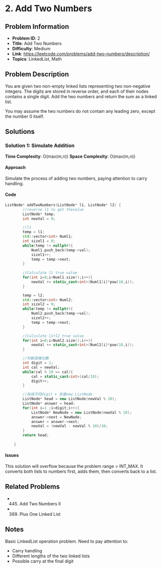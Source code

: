 # 2. Add Two Numbers

## Problem Information
- **Problem ID**: 2
- **Title**: Add Two Numbers
- **Difficulty**: Medium
- **Link**: https://leetcode.com/problems/add-two-numbers/description/
- **Topics**: LinkedList, Math

## Problem Description

You are given two non-empty linked lists representing two non-negative integers. The digits are stored in reverse order, and each of their nodes contains a single digit. Add the two numbers and return the sum as a linked list.

You may assume the two numbers do not contain any leading zero, except the number 0 itself.

## Solutions

### Solution 1: Simulate Addition
**Time Complexity**: O(max(m,n))
**Space Complexity**: O(max(m,n))

#### Approach
Simulate the process of adding two numbers, paying attention to carry handling.

#### Code
```cpp
ListNode* addTwoNumbers(ListNode* l1, ListNode* l2) {
        //reverse l1 to get thevalue
        ListNode* temp;
        int newVal = 0;

        //l1
        temp = l1;
        std::vector<int> Numl1;
        int sizel1 = 0;
        while(temp != nullptr){
            Numl1.push_back(temp->val);
            sizel1++;
            temp = temp->next;
        } 
        
        //Calculate l1 true value
        for(int i=0;i<Numl1.size();i++){
            newVal += static_cast<int>(Numl1[i]*pow(10,i));
        }

        temp = l2;
        std::vector<int> Numl2;
        int sizel2 = 0;
        while(temp != nullptr){
            Numl2.push_back(temp->val);
            sizel2++;
            temp = temp->next;
        } 

        //Calculate l1+l2 true value
        for(int i=0;i<Numl2.size();i++){
            newVal += static_cast<int>(Numl2[i]*pow(10,i));
        }

        //判斷是幾位數
        int digit = 1;
        int cal = newVal;
        while(cal % 10 == cal){
            cal = static_cast<int>(cal/10);
            digit++;
        }

        //拆成不同digit + 存進new ListNode
        ListNode* head = new ListNode(newVal % 10);
        ListNode* answer = head;
        for(int i=1 ;i<digit;i++){
            ListNode* NewNode = new ListNode(newVal % 10);
            answer->next = NewNode;
            answer = answer->next;
            newVal = (newVal - newVal % 10)/10;
        }
        return head;
        
    }
```

#### Issues
This solution will overflow because the problem range > INT_MAX.
It converts both lists to numbers first, adds them, then converts back to a list.

## Related Problems
- 445. Add Two Numbers II
- 369. Plus One Linked List

## Notes
Basic LinkedList operation problem. Need to pay attention to:
- Carry handling
- Different lengths of the two linked lists
- Possible carry at the final digit